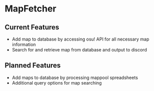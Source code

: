 # MapFetcher

## Current Features
- Add map to database by accessing osu! API for all necessary map information
- Search for and retrieve map from database and output to discord

## Planned Features
- Add maps to database by processing mappool spreadsheets
- Additional query options for map searching